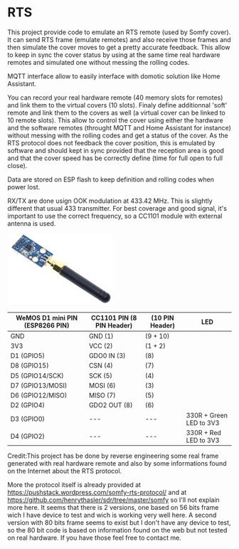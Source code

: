 # RTS
This project provide code to emulate an RTS remote (used by Somfy cover).  It can send RTS frame (emulate remotes) and also receive those frames and then simulate the cover moves to get a pretty accurate feedback.  This allow to keep in sync the cover status by using at the same time real hardware remotes and simulated one without messing the rolling codes.

MQTT interface allow to easily interface with domotic solution like Home Assistant.

You can record your real hardware remote (40 memory slots for remotes) and link them to the virtual covers (10 slots).  Finaly define additionnal 'soft' remote and link them to the covers as well (a virtual cover can be linked to 10 remote slots).  This allow to control the cover using either the hardware and the software remotes (throught MQTT and Home Assistant for instance) without messing with the rolling codes and get a status of the cover.  As the RTS protocol does not feedback the cover position, this is emulated by software and should kept in sync provided that the reception area is good and that the cover speed has be correctly define (time for full open to full close).

Data are stored on ESP flash to keep definition and rolling codes when power lost.

RX/TX are done usign OOK modulation at 433.42 MHz.  This is slightly different that usual 433 transmitter.  For best coverage and good signal, it's important to use the correct frequency, so a CC1101 module with external antenna is used.

![This is an image](doc/CC1101.jpeg)

| WeMOS D1 mini PIN (ESP8266 PIN) | CC1101 PIN (8 PIN Header) | (10 PIN Header) | LED |
| --- | --- | --- | --- |
| GND | GND (1) | (9 + 10) ||
| 3V3 | VCC (2) | (1 + 2) ||
| D1 (GPIO5) | GDO0 IN (3) | (8) ||
| D8  (GPIO15) | CSN (4) | (7) ||
| D5 (GPIO14/SCK) | SCK (5) | (4) ||
| D7 (GPIO13/MOSI) | MOSI (6) | (3) ||
| D6 (GPIO12/MISO) | MISO (7) | (5) ||
| D2 (GPIO4) | GDO2 OUT (8) | (6) ||
| D3 (GPIO0) | --- | --- | 330R + Green LED to 3V3 |
| D4 (GPIO2) | --- | --- | 330R + Red LED to 3V3 |


Credit:This project has be done by reverse engineering some real frame generated with real hardware remote and also by some informations found on the Internet about the RTS protocol.

More the protocol itself is already provided at https://pushstack.wordpress.com/somfy-rts-protocol/ and at https://github.com/henrythasler/sdr/tree/master/somfy so I'll not explain more here.  It seems that there is 2 versions, one based on 56 bits frame wich I have device to test and wich is working very well here.  A second version with 80 bits frame seems to exist but I don't have any device to test, so the 80 bit code is based on information found on the web but not tested on real hardware.  If you have those feel free to contact me.
